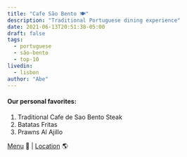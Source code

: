 ```yaml
---
title: "Cafe São Bento 🍽️"
description: "Traditional Portuguese dining experience"
date: 2021-06-13T20:51:38-05:00
draft: false
tags:
  - portuguese
  - são-bento
  - top-10
livedin:
  - lisbon
author: "Abe"
---
```


#### Our personal favorites:

1. Traditional Cafe de Sao Bento Steak
2. Batatas Fritas
3. Prawns Al Ajillo

[Menu](https://cafesaobento.com/wp-content/uploads/2024/10/CSB_MenuPrincipal_SITE.pdf) 📖  |  [Location](https://g.page/betterhalfbar?share) 🌎

